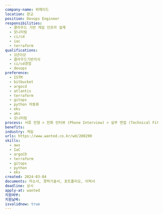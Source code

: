 ```yaml
---
company-name: 위메이드
location: 판교
position: Devops Engineer
responsibilities:
  - 클라우드 기반 게임 인프라 설계
  - 모니터링
  - ci/cd
  - iac
  - terraform
qualifications:
  - 1년이상
  - 클라우드기반지식
  - ci/cd경험
  - devops
preference:
  - ISTM
  - bitbucket
  - argocd
  - atlantis
  - terraform
  - gitops
  - python 자동화
  - eks
  - aks
  - 모니터링
process: 서류 전형 > 전화 인터뷰 (Phone Interview) > 실무 면접 (Technical Fit Interview) > 최종 면접 (Culture Fit Interview) > 합격 및 입사
benefits: 
industry: 게임
urls: https://www.wanted.co.kr/wd/200290
skills:
  - aws
  - IaC
  - argoCD
  - terraform
  - gitops
  - python
  - eks
created: 2024-03-04
documents: 자소서, 경력기술서, 포트폴리오, 이력서
deadline: 상시
apply-at: wanted
지원여부: 
지원날짜: 
isvalidnow: true
---
```

